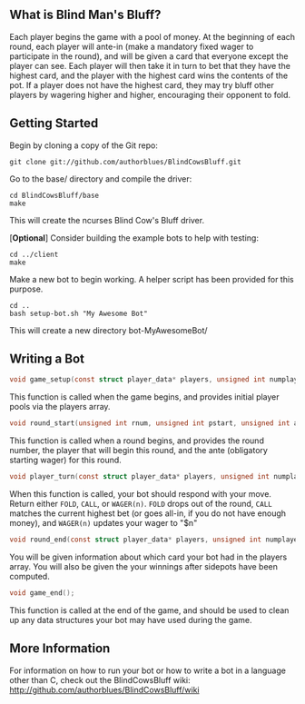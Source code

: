 ## What is Blind Man's Bluff?

Each player begins the game with a pool of money. At the beginning of each round, each player will ante-in (make a mandatory fixed wager to participate in the round), and will be given a card that everyone except the player can see. Each player will then take it in turn to bet that they have the highest card, and the player with the highest card wins the contents of the pot. If a player does not have the highest card, they may try bluff other players by wagering higher and higher, encouraging their opponent to fold.

## Getting Started

Begin by cloning a copy of the Git repo:

    git clone git://github.com/authorblues/BlindCowsBluff.git

Go to the base/ directory and compile the driver:

    cd BlindCowsBluff/base
    make

This will create the ncurses Blind Cow's Bluff driver.

[**Optional**] Consider building the example bots to help with testing:

    cd ../client
    make

Make a new bot to begin working. A helper script has been provided for this purpose.

    cd ..
    bash setup-bot.sh "My Awesome Bot"

This will create a new directory bot-MyAwesomeBot/

## Writing a Bot

```c
void game_setup(const struct player_data* players, unsigned int numplayers);
```
This function is called when the game begins, and provides initial player pools via the players array.
  
```c
void round_start(unsigned int rnum, unsigned int pstart, unsigned int ante);
```
This function is called when a round begins, and provides the round number, the player that will begin this round, and the ante (obligatory starting wager) for this round.
  
```c
void player_turn(const struct player_data* players, unsigned int numplayers);
```
When this function is called, your bot should respond with your move. Return either `FOLD`, `CALL`, or `WAGER(n)`. `FOLD` drops out of the round, `CALL` matches the current highest bet (or goes all-in, if you do not have enough money), and `WAGER(n)` updates your wager to "$n"
  
```c
void round_end(const struct player_data* players, unsigned int numplayers, unsigned int winnings);
```
You will be given information about which card your bot had in the players array. You will also be given the your winnings after sidepots have been computed.
  
```c
void game_end();
```
This function is called at the end of the game, and should be used to clean up any data structures your bot may have used during the game.
  
## More Information

For information on how to run your bot or how to write a bot in a language other than C, check out the BlindCowsBluff wiki: http://github.com/authorblues/BlindCowsBluff/wiki

